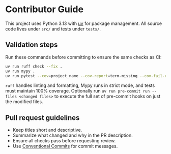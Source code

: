 # Contributor Guide

This project uses Python 3.13 with [uv](https://github.com/astral-sh/uv) for package management. All source code lives under `src/` and tests under `tests/`.

## Validation steps
Run these commands before committing to ensure the same checks as CI:

```bash
uv run ruff check --fix .
uv run mypy .
uv run pytest --cov=project_name --cov-report=term-missing --cov-fail-under=100
```

`ruff` handles linting and formatting, Mypy runs in strict mode, and tests must maintain 100% coverage. Optionally run `uv run pre-commit run --files <changed files>` to execute the full set of pre-commit hooks on just the modified files.

## Pull request guidelines
- Keep titles short and descriptive.
- Summarize what changed and why in the PR description.
- Ensure all checks pass before requesting review.
- Use [Conventional Commits](https://www.conventionalcommits.org/) for commit messages.
